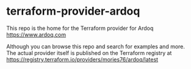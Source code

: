 # terraform-provider-ardoq

This repo is the home for the Terraform provider for Ardoq
https://www.ardoq.com

Although you can browse this repo and search for examples and more.  
The actual provider itself is published on the Terraform registry at  
https://registry.terraform.io/providers/mories76/ardoq/latest